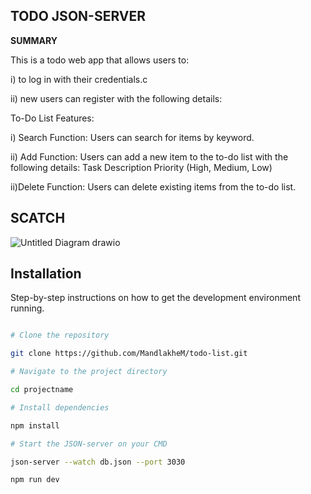 
## TODO JSON-SERVER
  

**SUMMARY**


This is a todo web app that allows users to: 


i) to log in with their credentials.c


ii) new users can register with the following details:


To-Do List Features:


i) Search Function: Users can search for items by keyword.


ii) Add Function: Users can add a new item to the to-do list with the following details:
Task Description
Priority (High, Medium, Low)


ii)Delete Function: Users can delete existing items from the to-do list.



## SCATCH

![Untitled Diagram drawio](https://github.com/user-attachments/assets/2e37c4e8-5e5a-45ef-aff5-d31f8a9674ac)



## Installation 


Step-by-step instructions on how to get the development environment running.


```bash

# Clone the repository

git clone https://github.com/MandlakheM/todo-list.git

# Navigate to the project directory

cd projectname

# Install dependencies

npm install

# Start the JSON-server on your CMD

json-server --watch db.json --port 3030

npm run dev
